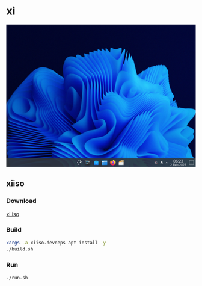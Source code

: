 # xi

![](assets/Screenshot_20230202_062320.png)

## xiiso

### Download

[xi.iso](https://www.dropbox.com/s/ro9m4bdk7k8drk4/xi.iso?dl=1)

### Build

```sh
xargs -a xiiso.devdeps apt install -y
./build.sh
```

### Run

```sh
./run.sh
```

